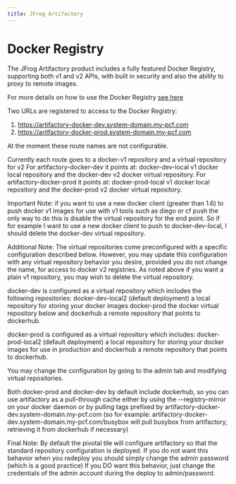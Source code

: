 ```yaml
---
title: JFrog Artifactory
---
```


# Docker Registry

The JFrog Artifactory product includes a fully featured Docker Registry, supporting both v1 and v2 APIs, with built in security and also the ability to proxy to remote images.

For more details on how to use the Docker Registry [see here](https://www.jfrog.com/confluence/display/RTF/Docker+Repositories)

Two URLs are registered to access to the Docker Registry:

1. https://artifactory-docker-dev.system-domain.my-pcf.com
1. https://aritfactory-docker-prod.system-domain.my-pcf.com

At the moment these route names are not configurable. 

Currently each route goes to a docker-v1 repository and a virtual repository for v2
For artifactory-docker-dev it points at: docker-dev-local v1 docker local repository and the docker-dev v2 docker virtual repository.
For artifactory-docker-prod it points at: docker-prod-local v1 docker local repository and the docker-prod v2 docker virtual repository.

Important Note: if you want to use a new docker client (greater than 1.6) to push docker v1 images for use with v1 tools such as diego or cf push the only way to do this is disable the virtual repository for the end point.  So if for example I want to use a new docker client to push to docker-dev-local, I should delete the docker-dev virtual repository.

Additional Note:  The virtual repositories come preconfigured with a specific configuration described below.  However, you may update this configuration with any virtual repository behavior you desire, provided you do not change the name, for access to docker v2 registries.  As noted above if you want a plain v1 repository, you may wish to delete the virtual repository.

docker-dev is configured as a virtual repository which includes the following repositories:
docker-dev-local2 (default deployment) a local repository for storing your docker images
docker-prod the docker virtual repository below
and dockerhub a remote repository that points to dockerhub.

docker-prod is configured as a virtual repository which includes:
docker-prod-local2 (default deployment) a local repository for storing your docker images for use in production
and dockerhub a remote repository that points to dockerhub.

You may change the configuration by going to the admin tab and modifying virtual repositories.

Both docker-prod and docker-dev by default include dockerhub, so you can use artifactory as a pull-through cache either by using the --registry-mirror on your docker daemon or by pulling tags prefixed by artifactory-docker-dev.system-domain.my-pcf.com (so for example: artifactory-docker-dev.system-domain.my-pcf.com/busybox will pull busybox from artifactory, retrieving it from dockerhub if necessary)

Final Note:  By default the pivotal tile will configure artifactory so that the standard repository configuration is deployed.  If you do not want this behavior when you redeploy you should simply change the admin password (which is a good practice)  If you DO want this behavior, just change the credentials of the admin account during the deploy to admin/password.
